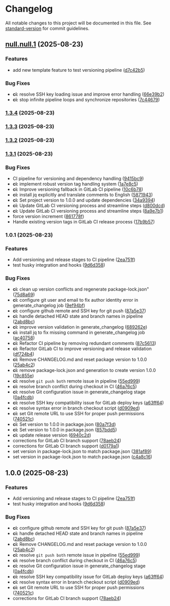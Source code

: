 # Changelog

All notable changes to this project will be documented in this file. See [standard-version](https://github.com/conventional-changelog/standard-version) for commit guidelines.

## [null.null.1](https://gitlab.com/adm.standev/cookiecutter-python-template/compare/v1.3.4...vnull.null.1) (2025-08-23)


### Features

* add new template feature to test versioning pipeline ([d7c42b5](https://gitlab.com/adm.standev/cookiecutter-python-template/commit/d7c42b59297f73acf721eafbf442daba807323b9))


### Bug Fixes

* **ci:** resolve SSH key loading issue and improve error handling ([66e39b2](https://gitlab.com/adm.standev/cookiecutter-python-template/commit/66e39b2bd2938c33ea1355e2637b51d5891ba987))
* **ci:** stop infinite pipeline loops and synchronize repositories ([7c44679](https://gitlab.com/adm.standev/cookiecutter-python-template/commit/7c44679cbefa8bf268b8118bad1e1cab43248593))

### [1.3.4](https://gitlab.com/adm.standev/cookiecutter-python-template/compare/v1.3.3...v1.3.4) (2025-08-23)

### [1.3.3](https://gitlab.com/adm.standev/cookiecutter-python-template/compare/v1.3.2...v1.3.3) (2025-08-23)

### [1.3.2](https://gitlab.com/adm.standev/cookiecutter-python-template/compare/v1.3.1...v1.3.2) (2025-08-23)

### [1.3.1](https://gitlab.com/adm.standev/cookiecutter-python-template/compare/v1.0.1...v1.3.1) (2025-08-23)


### Bug Fixes

* CI pipeline for versioning and dependency handling ([9415bc9](https://gitlab.com/adm.standev/cookiecutter-python-template/commit/9415bc9644b5b0c5b80b47e8405ecea0dc9b48bf))
* **ci:** implement robust version tag handling system ([1a7e8c5](https://gitlab.com/adm.standev/cookiecutter-python-template/commit/1a7e8c5df0269214e8c95a5cca3b9041ccf03efe))
* **ci:** Improve versioning fallback in GitLab CI pipeline ([10c6b78](https://gitlab.com/adm.standev/cookiecutter-python-template/commit/10c6b785ecfb7ea694e2079bcc55845cae06387c))
* **ci:** install jq explicitly and translate comments to English ([5871943](https://gitlab.com/adm.standev/cookiecutter-python-template/commit/5871943f38121e8d9cd5cc693d06a03879733796))
* **ci:** Set project version to 1.0.0 and update dependencies ([34a9394](https://gitlab.com/adm.standev/cookiecutter-python-template/commit/34a93949cd0756a95cbf846f683c0c0b9c7b6792))
* **ci:** Update GitLab CI versioning process and streamline steps ([d800dcd](https://gitlab.com/adm.standev/cookiecutter-python-template/commit/d800dcdc66491bee4746c65d1d16dcba0109931b))
* **ci:** Update GitLab CI versioning process and streamline steps ([8a9e7b1](https://gitlab.com/adm.standev/cookiecutter-python-template/commit/8a9e7b1eadf1cc1f248f469a2daf4f73ecdd4c56))
* force version increment ([861778f](https://gitlab.com/adm.standev/cookiecutter-python-template/commit/861778f58349827d5fab3e65085bc9725be5f878))
* Handle existing version tags in GitLab CI release process ([17b9b57](https://gitlab.com/adm.standev/cookiecutter-python-template/commit/17b9b57672215857154b234e339931b54147f44b))

### 1.0.1 (2025-08-23)


### Features

* Add versioning and release stages to CI pipeline ([2ea751f](https://gitlab.com/adm.standev/cookiecutter-python-template/commit/2ea751fc01c779b7543d88f1bd672c875af7aeff))
* test husky integration and hooks ([9d6d358](https://gitlab.com/adm.standev/cookiecutter-python-template/commit/9d6d3586e5e7e1ce564fdd679358662dbd7e89be))


### Bug Fixes

* **ci:** clean up version conflicts and regenerate package-lock.json" ([75d8a69](https://gitlab.com/adm.standev/cookiecutter-python-template/commit/75d8a693a154b8f425a0c38b70e8ed70cc6f026f))
* **ci:** configure git user and email to fix author identity error in generate_changelog job ([9ef94bf](https://gitlab.com/adm.standev/cookiecutter-python-template/commit/9ef94bf94af040ba3e886e8b8fa0ad20fcb375d2))
* **ci:** configure github remote and SSH key for git push ([87a5e37](https://gitlab.com/adm.standev/cookiecutter-python-template/commit/87a5e3707931f4b5cbb9b4d67e3e46b0d049622a))
* **ci:** handle detached HEAD state and branch names in pipeline ([2abd8bc](https://gitlab.com/adm.standev/cookiecutter-python-template/commit/2abd8bc1fd7ac32309a618f4da3add468b32347d))
* **ci:** improve version validation in generate_changelog ([689262e](https://gitlab.com/adm.standev/cookiecutter-python-template/commit/689262e2ff01f8e8954667446188f2b9768a5003))
* **ci:** install jq to fix missing command in generate_changelog job ([ac40758](https://gitlab.com/adm.standev/cookiecutter-python-template/commit/ac40758a88c194fe2931150546d4344717e0ad2c))
* **ci:** Refactor CI pipeline by removing redundant comments ([87c5613](https://gitlab.com/adm.standev/cookiecutter-python-template/commit/87c561389e71609b55425c6619744d8b55e30e0d))
* **ci:** Refactor GitLab CI to improve versioning and release validation ([df724b4](https://gitlab.com/adm.standev/cookiecutter-python-template/commit/df724b4ed4f80026f5fe06df40b9adbbfb346f3e))
* **ci:** Remove CHANGELOG.md and reset package version to 1.0.0 ([25ab4c2](https://gitlab.com/adm.standev/cookiecutter-python-template/commit/25ab4c2fb26d81d65ba09d5441dbf7bc328ac635))
* **ci:** remove package-lock.json and generation to create version 1.0.0 ([19c855e](https://gitlab.com/adm.standev/cookiecutter-python-template/commit/19c855e705997607ca578ad59b89277b8c67ef61))
* **ci:** resolve `git push both` remote issue in pipeline ([55ed999](https://gitlab.com/adm.standev/cookiecutter-python-template/commit/55ed9997807828f39b2e83ee0e4dbd511eb08603))
* **ci:** resolve branch conflict during checkout in CI ([46a76c5](https://gitlab.com/adm.standev/cookiecutter-python-template/commit/46a76c505078086468ceb7bfc431638b5d662b6b))
* **ci:** resolve Git configuration issue in generate_changelog stage ([0a4fcdb](https://gitlab.com/adm.standev/cookiecutter-python-template/commit/0a4fcdb3a883790728345f6963d78946551ae60f))
* **ci:** resolve SSH key compatibility issue for GitLab deploy keys ([a63ff64](https://gitlab.com/adm.standev/cookiecutter-python-template/commit/a63ff6457b2f7a3fa1743e224a678c28c2bdbbbc))
* **ci:** resolve syntax error in branch checkout script ([d0909ed](https://gitlab.com/adm.standev/cookiecutter-python-template/commit/d0909edc29cfb6c5e85149ea7d535ccf30178ce7))
* **ci:** set Git remote URL to use SSH for proper push permissions ([740521c](https://gitlab.com/adm.standev/cookiecutter-python-template/commit/740521cf7f4e7b3cf0d3b29645ac18e91219bd54))
* **ci:** Set version to 1.0.0 in package.json ([80a7f3d](https://gitlab.com/adm.standev/cookiecutter-python-template/commit/80a7f3dc21acf36284f94e8c8f2130bc791ce18f))
* **ci:** Set version to 1.0.0 in package.json ([857bdd5](https://gitlab.com/adm.standev/cookiecutter-python-template/commit/857bdd55edd3e8b0ba8e4929545afa18cbb250bc))
* **ci:** update release version ([6940c2d](https://gitlab.com/adm.standev/cookiecutter-python-template/commit/6940c2d0ebb7d132ae6f663fcad6e7c538b8e021))
* corrections for GitLab CI branch support ([78aeb24](https://gitlab.com/adm.standev/cookiecutter-python-template/commit/78aeb243441985bdffe7d2f77828c650ade29c87))
* corrections for GitLab CI branch support ([d0179a1](https://gitlab.com/adm.standev/cookiecutter-python-template/commit/d0179a1f2d2489542fb0151d729f4e9ec4c3b25a))
* set version in package-lock.json to match package.json ([381af89](https://gitlab.com/adm.standev/cookiecutter-python-template/commit/381af894ae7176d6d87f21aa0a272a08d4399ab9))
* set version in package-lock.json to match package.json ([c4a8c16](https://gitlab.com/adm.standev/cookiecutter-python-template/commit/c4a8c165e7f1ad2f0468e150db1390d86e98ea93))

## 1.0.0 (2025-08-23)


### Features

* Add versioning and release stages to CI pipeline ([2ea751f](https://gitlab.com/adm.standev/cookiecutter-python-template/commit/2ea751fc01c779b7543d88f1bd672c875af7aeff))
* test husky integration and hooks ([9d6d358](https://gitlab.com/adm.standev/cookiecutter-python-template/commit/9d6d3586e5e7e1ce564fdd679358662dbd7e89be))


### Bug Fixes

* **ci:** configure github remote and SSH key for git push ([87a5e37](https://gitlab.com/adm.standev/cookiecutter-python-template/commit/87a5e3707931f4b5cbb9b4d67e3e46b0d049622a))
* **ci:** handle detached HEAD state and branch names in pipeline ([2abd8bc](https://gitlab.com/adm.standev/cookiecutter-python-template/commit/2abd8bc1fd7ac32309a618f4da3add468b32347d))
* **ci:** Remove CHANGELOG.md and reset package version to 1.0.0 ([25ab4c2](https://gitlab.com/adm.standev/cookiecutter-python-template/commit/25ab4c2fb26d81d65ba09d5441dbf7bc328ac635))
* **ci:** resolve `git push both` remote issue in pipeline ([55ed999](https://gitlab.com/adm.standev/cookiecutter-python-template/commit/55ed9997807828f39b2e83ee0e4dbd511eb08603))
* **ci:** resolve branch conflict during checkout in CI ([46a76c5](https://gitlab.com/adm.standev/cookiecutter-python-template/commit/46a76c505078086468ceb7bfc431638b5d662b6b))
* **ci:** resolve Git configuration issue in generate_changelog stage ([0a4fcdb](https://gitlab.com/adm.standev/cookiecutter-python-template/commit/0a4fcdb3a883790728345f6963d78946551ae60f))
* **ci:** resolve SSH key compatibility issue for GitLab deploy keys ([a63ff64](https://gitlab.com/adm.standev/cookiecutter-python-template/commit/a63ff6457b2f7a3fa1743e224a678c28c2bdbbbc))
* **ci:** resolve syntax error in branch checkout script ([d0909ed](https://gitlab.com/adm.standev/cookiecutter-python-template/commit/d0909edc29cfb6c5e85149ea7d535ccf30178ce7))
* **ci:** set Git remote URL to use SSH for proper push permissions ([740521c](https://gitlab.com/adm.standev/cookiecutter-python-template/commit/740521cf7f4e7b3cf0d3b29645ac18e91219bd54))
* corrections for GitLab CI branch support ([78aeb24](https://gitlab.com/adm.standev/cookiecutter-python-template/commit/78aeb243441985bdffe7d2f77828c650ade29c87))
